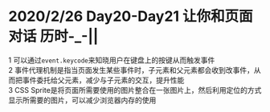 # 2020/2/26 Day20-Day21 让你和页面对话 历时-_-||
1 可以通过`event.keycode`来知晓用户在键盘上的按键从而触发事件  
2 事件代理机制是指当页面发生某些事件时，子元素和父元素都会收到改事件，从而把事件委托给父元素，减少与子元素的交互，提升性能  
3 CSS Sprite是将页面所需要使用的图片整合在一张图片上，然后利用定位的方式显示所需要的图片，可以减少浏览器内存的使用
